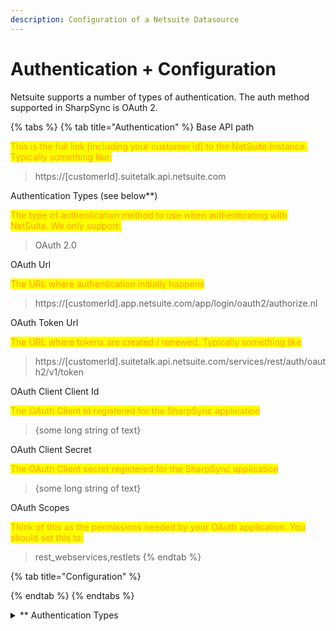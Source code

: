 ```yaml
---
description: Configuration of a Netsuite Datasource
---
```


# Authentication + Configuration

Netsuite supports a number of types of authentication. The auth method supported in SharpSync is OAuth 2.

{% tabs %}
{% tab title="Authentication" %}
Base API path

<mark style="color:orange;">This is the full link \[including your customer id] to the NetSuite Instance. Typically something like:</mark>

> https://\[customerId].suitetalk.api.netsuite.com

Authentication Types (see below\*\*)

<mark style="color:orange;">The type of authentication method to use when authenticating with NetSuite. We only support:</mark>

> OAuth 2.0

OAuth Url

<mark style="color:orange;">The URL where authentication initially happens</mark>

> https://\[customerId].app.netsuite.com/app/login/oauth2/authorize.nl

OAuth Token Url

<mark style="color:orange;">The URL where tokens are created / renewed. Typically something like</mark>&#x20;

> https://\[customerId].suitetalk.api.netsuite.com/services/rest/auth/oauth2/v1/token

OAuth Client Client Id

<mark style="color:orange;">The OAuth Client Id registered for the SharpSync application</mark>

> {some long string of text}

OAuth Client Secret

<mark style="color:orange;">The OAuth Client secret registered for the SharpSync application</mark>

> {some long string of text}

OAuth Scopes

<mark style="color:orange;">Think of this as the permissions needed by your OAuth application. You should set this to:</mark>

> rest\_webservices,restlets
{% endtab %}

{% tab title="Configuration" %}

{% endtab %}
{% endtabs %}



<details>

<summary> ** Authentication Types</summary>

* OAuth 2.0 - the latest greatest method which is the most robust and secure
* API Key - not currently supported
* Basic Auth (username / password) - not currently supported

</details>
